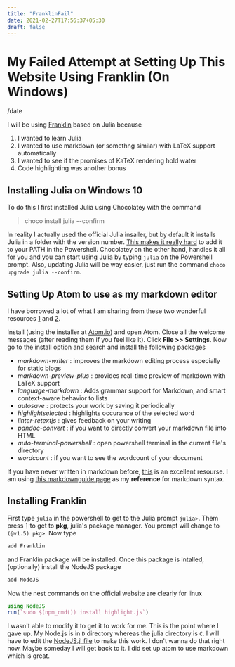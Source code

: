 ```yaml
---
title: "FranklinFail"
date: 2021-02-27T17:56:37+05:30
draft: false
---
```


# My Failed Attempt at Setting Up This Website Using Franklin (On Windows)
/date

 I will be using [Franklin](https://franklinjl.org/) based on Julia because
 1. I wanted to learn Julia
 2. I wanted to use markdown (or somethng similar) with LaTeX support automatically
 3. I wanted to see if the promises of KaTeX rendering hold water
 4. Code highlighting was another bonus


## Installing Julia on Windows 10

To do this I first installed Julia using Chocolatey with the command

> choco install julia --confirm

In reality I actually used the official Julia insaller, but by default it installs Julia in a folder with the version number. [This makes it really hard](https://discourse.julialang.org/t/what-is-the-best-way-to-set-the-path-to-julia-on-windows-10/16467/12 "Discorse question about setting PATH for julia") to add it to your PATH in the Powershell. Chocolatey on the other hand, handles it all for you and you can start using Julia by typing `julia` on the Powershell prompt. Also, updating Julia will be way easier, just run the command `choco upgrade julia --confirm`.

## Setting Up Atom to use as my markdown editor

I have borrowed a lot of what I am sharing from these two wonderful resources [1](https://www.portent.com/blog/copywriting/content-strategy/atom-markdown.htm "How to Set Up & Use Atom as a Markdown Editor
") and [2](https://github.com/benmarwick/atom-for-scholarly-writing-with-markdown).

Install (using the installer at [Atom.io](https://www.atom.io/)) and open Atom. Close all the welcome messages (after reading them if you feel like it). Click **File >> Settings**. Now go to the install option and search and install the following packages

* _markdown-writer_ : improves the markdown editing process especially for static blogs
* _markdown-preview-plus_ : provides real-time preview of markdown with LaTeX support
* _language-markdown_ : Adds grammar support for Markdown, and smart context-aware behavior to lists
* _autosave_ : protects your work by saving it periodically
* _highlightselected_ : highlights occurance of the selected word
* _linter-retextjs_ : gives feedback on your writing
* _pandoc-convert_ : if you want to directly convert your markdown file into HTML
* _auto-terminal-powershell_ : open powershell terminal in the current file's directory
* _wordcount_ : if you want to see the wordcount of your document

If you have never written in markdown before, [this](https://franklinjl.org/syntax/markdown/ "Basic Guide") is an excellent resourse. I am using [this markdownguide page](https://www.markdownguide.org/basic-syntax/#unordered-lists) as my **reference** for markdown syntax.

## Installing Franklin

First type `julia` in the powershell to get to the Julia prompt `julia>`. Them press `]` to get to **pkg**, julia's package manager. You prompt will change to `(@v1.5) pkg>`. Now type
```julia
add Franklin
```
and Franklin package will be installed. Once this package is intalled, (optionally) install the NodeJS package
```julia
add NodeJS
```
Now the nest commands on the official website are clearly for linux
```julia
using NodeJS
run(`sudo $(npm_cmd()) install highlight.js`)
```
I wasn't able to modify it to get it to work for me. This is the point where I gave up.
My Node.js is in `D` directory whereas the julia directory is `C`. I will have to edit the [NodeJS.jl file](https://github.com/davidanthoff/NodeJS.jl/blob/master/src/NodeJS.jl) to make this work. I don't wanna do that right now. Maybe someday I will get back to it. I did set up atom to use markdown which is great.
